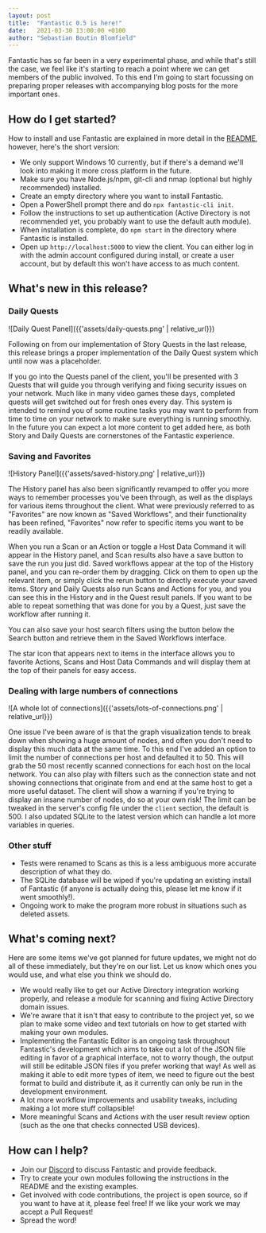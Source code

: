```yaml
---
layout: post
title:  "Fantastic 0.5 is here!"
date:   2021-03-30 13:00:00 +0100
author: "Sebastian Boutin Blomfield"
---
```


Fantastic has so far been in a very experimental phase, and while that's still the case, we feel like it's starting to reach a point where we can get members of the public involved. To this end I'm going to start focussing on preparing proper releases with accompanying blog posts for the more important ones.

## How do I get started?

How to install and use Fantastic are explained in more detail in the [README](https://github.com/InfoSecInnovations/project-fantastic/blob/master/README.md), however, here's the short version:
- We only support Windows 10 currently, but if there's a demand we'll look into making it more cross platform in the future.
- Make sure you have Node.js/npm, git-cli and nmap (optional but highly recommended) installed.
- Create an empty directory where you want to install Fantastic.
- Open a PowerShell prompt there and do `npx fantastic-cli init`.
- Follow the instructions to set up authentication (Active Directory is not recommended yet, you probably want to use the default auth module).
- When installation is complete, do `npm start` in the directory where Fantastic is installed.
- Open up `http://localhost:5000` to view the client. You can either log in with the admin account configured during install, or create a user account, but by default this won't have access to as much content.

## What's new in this release?

### Daily Quests

![Daily Quest Panel]({{'assets/daily-quests.png' | relative_url}})

Following on from our implementation of Story Quests in the last release, this release brings a proper implementation of the Daily Quest system which until now was a placeholder.

If you go into the Quests panel of the client, you'll be presented with 3 Quests that will guide you through verifying and fixing security issues on your network. Much like in many video games these days, completed quests will get switched out for fresh ones every day. This system is intended to remind you of some routine tasks you may want to perform from time to time on your network to make sure everything is running smoothly. In the future you can expect a lot more content to get added here, as both Story and Daily Quests are cornerstones of the Fantastic experience.

### Saving and Favorites

![History Panel]({{'assets/saved-history.png' | relative_url}})

The History panel has also been significantly revamped to offer you more ways to remember processes you've been through, as well as the displays for various items throughout the client. What were previously referred to as "Favorites" are now known as "Saved Workflows", and their functionality has been refined, "Favorites" now refer to specific items you want to be readily available.

When you run a Scan or an Action or toggle a Host Data Command it will appear in the History panel, and Scan results also have a save button to save the run you just did. Saved workflows appear at the top of the History panel, and you can re-order them by dragging. Click on them to open up the relevant item, or simply click the rerun button to directly execute your saved items. Story and Daily Quests also run Scans and Actions for you, and you can see this in the History and in the Quest result panels. If you want to be able to repeat something that was done for you by a Quest, just save the workflow after running it.

You can also save your host search filters using the button below the Search button and retrieve them in the Saved Workflows interface.

The star icon that appears next to items in the interface allows you to favorite Actions, Scans and Host Data Commands and will display them at the top of their panels for easy access.

### Dealing with large numbers of connections

![A whole lot of connections]({{'assets/lots-of-connections.png' | relative_url}})

One issue I've been aware of is that the graph visualization tends to break down when showing a huge amount of nodes, and often you don't need to display this much data at the same time. To this end I've added an option to limit the number of connections per host and defaulted it to 50. This will grab the 50 most recently scanned connections for each host on the local network. You can also play with filters such as the connection state and not showing connections that originate from and end at the same host to get a more useful dataset. The client will show a warning if you're trying to display an insane number of nodes, do so at your own risk! The limit can be tweaked in the server's config file under the `client` section, the default is 500. I also updated SQLite to the latest version which can handle a lot more variables in queries.

### Other stuff

- Tests were renamed to Scans as this is a less ambiguous more accurate description of what they do.
- The SQLite database will be wiped if you're updating an existing install of Fantastic (if anyone is actually doing this, please let me know if it went smoothly!).
- Ongoing work to make the program more robust in situations such as deleted assets.

## What's coming next?

Here are some items we've got planned for future updates, we might not do all of these immediately, but they're on our list. Let us know which ones you would use, and what else you think we should do.

- We would really like to get our Active Directory integration working properly, and release a module for scanning and fixing Active Directory domain issues.
- We're aware that it isn't that easy to contribute to the project yet, so we plan to make some video and text tutorials on how to get started with making your own modules.
- Implementing the Fantastic Editor is an ongoing task throughout Fantastic's development which aims to take out a lot of the JSON file editing in favor of a graphical interface, not to worry though, the output will still be editable JSON files if you prefer working that way! As well as making it able to edit more types of item, we need to figure out the best format to build and distribute it, as it currently can only be run in the development environment.
- A lot more workflow improvements and usability tweaks, including making a lot more stuff collapsible!
- More meaningful Scans and Actions with the user result review option (such as the one that checks connected USB devices).

## How can I help?

- Join our [Discord](https://discord.gg/JBVQF6tjzc) to discuss Fantastic and provide feedback.
- Try to create your own modules following the instructions in the README and the existing examples.
- Get involved with code contributions, the project is open source, so if you want to have at it, please feel free! If we like your work we may accept a Pull Request!
- Spread the word!